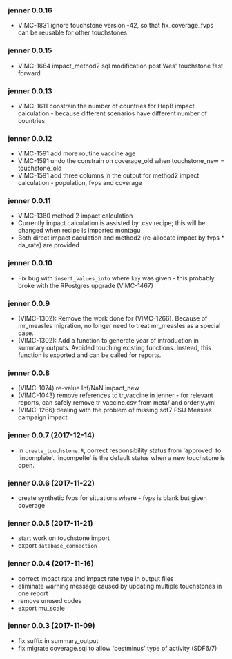 ### jenner 0.0.16
 * VIMC-1831 ignore touchstone version -42, so that fix_coverage_fvps can be reusable for other touchstones
 
### jenner 0.0.15
 * VIMC-1684 impact_method2 sql modification post Wes' touchstone fast forward

### jenner 0.0.13
 * VIMC-1611 constrain the number of countries for HepB impact calculation - because different scenarios have different number of countries 

### jenner 0.0.12
 * VIMC-1591 add more routine vaccine age 
 * VIMC-1591 undo the constrain on coverage_old when touchstone_new = touchstone_old
 * VIMC-1591 add three columns in the output for method2 impact calculation - population, fvps and coverage
 
### jenner 0.0.11
 * VIMC-1380 method 2 impact calculation  
 * Currently impact calculation is assisted by .csv recipe; this will be changed when recipe is imported montagu
 * Both direct impact caculation and method2 (re-allocate impact by fvps * da_rate) are provided

### jenner 0.0.10
 * Fix bug with `insert_values_into` where `key` was given - this probably broke with the RPostgres upgrade (VIMC-1467)

### jenner 0.0.9
 * (VIMC-1302): Remove the work done for (VIMC-1266). Because of mr_measles migration, no longer need to treat mr_measles as a special case.
 * (VIMC-1302): Add a function to generate year of introduction in summary outputs. Avoided touching existing functions. Instead, this function is exported and can be called for reports.
 
### jenner 0.0.8
 * (VIMC-1074) re-value Inf/NaN impact_new 
 * (VIMC-1043) remove references to tr_vaccine in jenner - for relevant reports, can safely remove tr_vaccine.csv from meta/ and orderly.yml
 * (VIMC-1266) dealing with the problem of missing sdf7 PSU Measles campaign impact
 
### jenner 0.0.7 (2017-12-14)
 * In `create_touchstone.R`, correct responsibility status from 'approved' to 'incomplete'. 'incompelte' is the default status when a new touchstone is open.

### jenner 0.0.6 (2017-11-22)
 * create synthetic fvps for situations where - fvps is blank but given coverage 

### jenner 0.0.5 (2017-11-21)
 * start work on touchstone import
 * export `database_connection`

### jenner 0.0.4 (2017-11-16)
 * correct impact rate and impact rate type in output files
 * eliminate warning message caused by updating multiple touchstones in one report
 * remove unused codes
 * export mu_scale

### jenner 0.0.3 (2017-11-09)
 * fix suffix in summary_output
 * fix migrate coverage.sql to allow 'bestminus' type of activity (SDF6/7)
